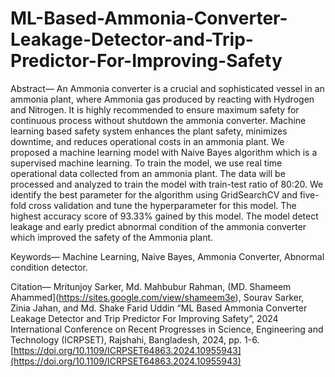 # ML-Based-Ammonia-Converter-Leakage-Detector-and-Trip-Predictor-For-Improving-Safety

Abstract— An Ammonia converter is a crucial and sophisticated vessel in an ammonia plant, where Ammonia gas produced by reacting with Hydrogen and Nitrogen. It is highly recommended to ensure maximum safety for continuous process without shutdown the ammonia converter. Machine learning based safety system enhances the plant safety, minimizes downtime, and reduces operational costs in an ammonia plant. We proposed a machine learning model with Naive Bayes algorithm which is a supervised machine learning. To train the model, we use real time operational data collected from an ammonia plant. The data will be processed and analyzed to train the model with train-test ratio of 80:20. We identify the best parameter for the algorithm using GridSearchCV and five-fold cross validation and tune the hyperparameter for this model. The highest accuracy score of 93.33% gained by this model. The model detect leakage and early predict abnormal condition of the ammonia converter which improved the safety of the Ammonia plant.

Keywords— Machine Learning, Naive Bayes, Ammonia Converter, Abnormal condition detector.

Citation— Mritunjoy Sarker, Md. Mahbubur Rahman, (MD. Shameem Ahammed](https://sites.google.com/view/shameem3e), Sourav Sarker, Zinia Jahan, and Md. Shake Farid Uddin “ML Based Ammonia Converter Leakage Detector and Trip Predictor For Improving Safety”, 2024 International Conference on Recent Progresses in Science, Engineering and Technology (ICRPSET), Rajshahi, Bangladesh, 2024, pp. 1-6. [https://doi.org/10.1109/ICRPSET64863.2024.10955943](https://doi.org/10.1109/ICRPSET64863.2024.10955943)
